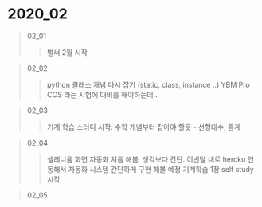 # 2020_02

> 02_01
>> 벌써 2월 시작

> 02_02
>> python 클래스 개념 다시 잡기 (static, class, instance ..)
>> YBM Pro COS 라는 시험에 대비를 해야하는데...


> 02_03
>> 기계 학습 스터디 시작. 
>> 수학 개념부터 잡아야 할듯 - 선형대수, 통계


> 02_04
>> 셀레니움 화면 자동화 처음 해봄. 생각보다 간단.
>> 이번달 내로 heroku 연동해서 자동화 시스템 간단하게 구현 해볼 예정
>> 기계학습 1장 self study 시작


> 02_05
>> 